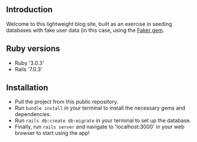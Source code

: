 ## Introduction
Welcome to this lightweight blog site, built as an exercise in seeding databases with fake user data (in this case, using the [Faker gem](https://github.com/faker-ruby/faker).

## Ruby versions
- Ruby '3.0.3'
- Rails '7.0.3'

## Installation
- Pull the project from this public repository.
- Run `bundle install` in your terminal to install the necessary gems and dependencies.
- Run `rails db:create db:migrate` in your terminal to set up the database.
- Finally, run `rails server` and navigate to 'localhost:3000' in your web browser to start using the app!
